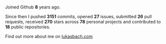 Joined Github **8** years ago.

Since then I pushed **3151** commits, opened **27** issues, submitted **26** pull requests, received **270** stars across **78** personal projects and contributed to **18** public repositories.

Find out more about me on [lukasbach.com](https://lukasbach.com)

